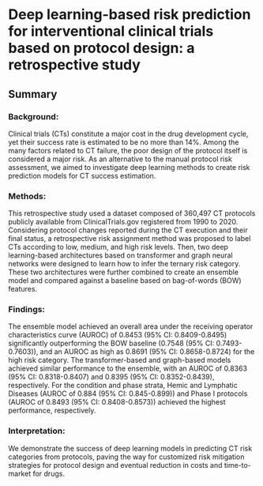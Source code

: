 # Deep learning-based risk prediction for interventional clinical trials based on protocol design: a retrospective study  
## Summary
### Background: 
Clinical trials (CTs) constitute a major cost in the drug development cycle, yet their success rate is estimated to be no more than 14%. Among the many factors related to CT failure, the poor design of the protocol itself is considered a major risk. As an alternative to the manual protocol risk assessment, we aimed to investigate deep learning methods to create risk prediction models for CT success estimation.
### Methods: 
This retrospective study used a dataset composed of 360,497 CT protocols publicly available from ClinicalTrials.gov registered from 1990 to 2020. Considering protocol changes reported during the CT execution  and their final status, a retrospective risk assignment method was proposed to label CTs according to low, medium, and high risk levels. Then, two deep learning-based architectures based on transformer and graph neural networks were designed to learn how to infer the ternary risk category. These two architectures were further combined to create an ensemble model and compared against a baseline based on bag-of-words (BOW) features.
### Findings: 
The ensemble model achieved an overall area under the receiving operator characteristics curve (AUROC) of 0.8453 (95% CI: 0.8409-0.8495) significantly outperforming the BOW baseline (0.7548 (95% CI: 0.7493-0.7603)), and an AUROC as high as 0.8691 (95% CI: 0.8658-0.8724) for the high risk category. The transformer-based and graph-based models achieved similar performance to the ensemble, with an AUROC of 0.8363 (95% CI: 0.8318-0.8407) and 0.8395 (95% CI: 0.8352-0.8439), respectively. For the condition and phase strata, Hemic and Lymphatic Diseases (AUROC of 0.884 (95% CI: 0.845-0.899)) and Phase I protocols (AUROC of 0.8493 (95% CI: 0.8408-0.8573)) achieved the highest performance, respectively.
### Interpretation: 
We demonstrate the success of deep learning models in predicting CT risk categories from protocols, paving the way for customized risk mitigation strategies for protocol design and eventual reduction in costs and time-to-market for drugs.
